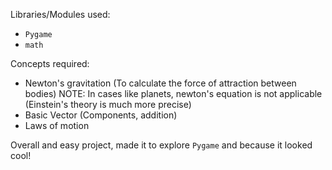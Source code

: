 Libraries/Modules used:
- `Pygame`
- `math`

Concepts required:
- Newton's gravitation (To calculate the force of attraction between bodies)
  NOTE: In cases like planets, newton's equation is not applicable (Einstein's theory is much more precise)
- Basic Vector (Components, addition)
- Laws of motion

Overall and easy project, made it to explore `Pygame` and because it looked cool!
